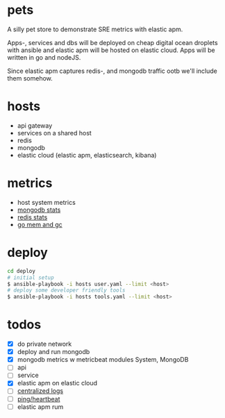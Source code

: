 # pets
A silly pet store to demonstrate SRE metrics with elastic apm.

Apps-, services and dbs will be deployed on cheap digital ocean droplets with ansible and elastic apm will be hosted on elastic cloud. Apps will be written in go and nodeJS.

Since elastic apm captures redis-, and mongodb traffic ootb we'll include them somehow.

# hosts
- api gateway
- services on a shared host
- redis
- mongodb
- elastic cloud (elastic apm, elasticsearch, kibana)

# metrics
- host system metrics
- [mongodb stats](https://www.elastic.co/guide/en/beats/metricbeat/current/metricbeat-module-mongodb.html)
- [redis stats](https://www.elastic.co/guide/en/beats/metricbeat/current/metricbeat-module-redis.html)
- [go mem and gc](https://www.elastic.co/guide/en/beats/metricbeat/current/metricbeat-module-golang.html)

# deploy
```bash
cd deploy
# initial setup
$ ansible-playbook -i hosts user.yaml --limit <host>
# deploy some developer friendly tools
$ ansible-playbook -i hosts tools.yaml --limit <host>
```

# todos
- [x] do private network
- [x] deploy and run mongodb
- [x] mongodb metrics w metricbeat modules System, MongoDB
- [ ] api
- [ ] service
- [x] elastic apm on elastic cloud
- [ ] [centralized logs](https://www.elastic.co/products/beats/filebeat)
- [ ] [ping/heartbeat](https://www.elastic.co/products/beats/heartbeat)
- [ ] elastic apm rum
